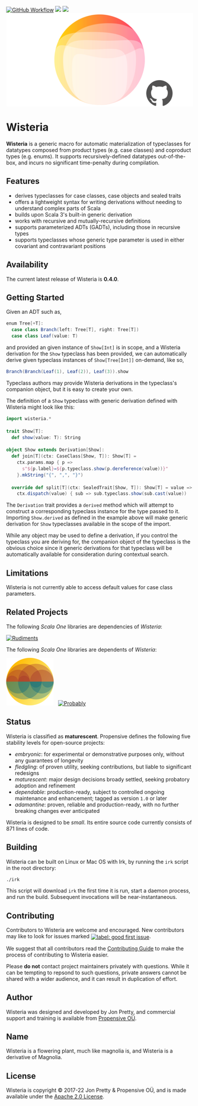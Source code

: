 [<img alt="GitHub Workflow" src="https://img.shields.io/github/workflow/status/propensive/wisteria/Build/main?style=for-the-badge" height="24">](https://github.com/propensive/wisteria/actions)
[<img src="https://img.shields.io/maven-central/v/com.propensive/wisteria-core?color=2465cd&style=for-the-badge" height="24">](https://search.maven.org/artifact/com.propensive/wisteria-core)
[<img src="https://img.shields.io/discord/633198088311537684?color=8899f7&label=DISCORD&style=for-the-badge" height="24">](https://discord.gg/7b6mpF6Qcf)
<img src="/doc/images/github.png" valign="middle">

# Wisteria

__Wisteria__ is a generic macro for automatic materialization of typeclasses for datatypes composed from product
types (e.g. case classes) and coproduct types (e.g. enums). It supports recursively-defined datatypes
out-of-the-box, and incurs no significant time-penalty during compilation.

## Features

 - derives typeclasses for case classes, case objects and sealed traits
 - offers a lightweight syntax for writing derivations without needing to understand complex parts of Scala
 - builds upon Scala 3's built-in generic derivation
 - works with recursive and mutually-recursive definitions
 - supports parameterized ADTs (GADTs), including those in recursive types
 - supports typeclasses whose generic type parameter is used in either covariant and contravariant positions


## Availability

The current latest release of Wisteria is __0.4.0__.

## Getting Started

Given an ADT such as,
```scala
enum Tree[+T]:
  case class Branch(left: Tree[T], right: Tree[T])
  case class Leaf(value: T)
```
and provided an given instance of `Show[Int]` is in scope, and a Wisteria derivation for the `Show` typeclass
has been provided, we can automatically derive given typeclass instances of `Show[Tree[Int]]` on-demand, like
so,
```scala
Branch(Branch(Leaf(1), Leaf(2)), Leaf(3)).show
```
Typeclass authors may provide Wisteria derivations in the typeclass's companion object, but it is easy to create
your own.

The definition of a `Show` typeclass with generic derivation defined with Wisteria might look like this:
```scala
import wisteria.*

trait Show[T]:
  def show(value: T): String

object Show extends Derivation[Show]:
  def join[T](ctx: CaseClass[Show, T]): Show[T] =
    ctx.params.map { p =>
      s"${p.label}=${p.typeclass.show(p.dereference(value))}"
    }.mkString("{", ",", "}")

  override def split[T](ctx: SealedTrait[Show, T]): Show[T] = value =>
    ctx.dispatch(value) { sub => sub.typeclass.show(sub.cast(value))
```

The `Derivation` trait provides a `derived` method which will attempt to construct a corresponding typeclass
instance for the type passed to it. Importing `Show.derived` as defined in the example above will make generic
derivation for `Show` typeclasses available in the scope of the import.

While any object may be used to define a derivation, if you control the typeclass you are deriving for, the
companion object of the typeclass is the obvious choice since it generic derivations for that typeclass will
be automatically available for consideration during contextual search.

## Limitations

Wisteria is not currently able to access default values for case class parameters.


## Related Projects

The following _Scala One_ libraries are dependencies of _Wisteria_:

[![Rudiments](https://github.com/propensive/rudiments/raw/main/doc/images/128x128.png)](https://github.com/propensive/rudiments/) &nbsp;

The following _Scala One_ libraries are dependents of _Wisteria_:

[![Gossamer](https://github.com/propensive/gossamer/raw/main/doc/images/128x128.png)](https://github.com/propensive/gossamer/) &nbsp; [![Probably](https://github.com/propensive/probably/raw/main/doc/images/128x128.png)](https://github.com/propensive/probably/) &nbsp;

## Status

Wisteria is classified as __maturescent__. Propensive defines the following five stability levels for open-source projects:

- _embryonic_: for experimental or demonstrative purposes only, without any guarantees of longevity
- _fledgling_: of proven utility, seeking contributions, but liable to significant redesigns
- _maturescent_: major design decisions broady settled, seeking probatory adoption and refinement
- _dependable_: production-ready, subject to controlled ongoing maintenance and enhancement; tagged as version `1.0` or later
- _adamantine_: proven, reliable and production-ready, with no further breaking changes ever anticipated

Wisteria is designed to be _small_. Its entire source code currently consists of 871 lines of code.

## Building

Wisteria can be built on Linux or Mac OS with Irk, by running the `irk` script in the root directory:
```sh
./irk
```

This script will download `irk` the first time it is run, start a daemon process, and run the build. Subsequent
invocations will be near-instantaneous.

## Contributing

Contributors to Wisteria are welcome and encouraged. New contributors may like to look for issues marked
<a href="https://github.com/propensive/wisteria/labels/good%20first%20issue"><img alt="label: good first issue"
src="https://img.shields.io/badge/-good%20first%20issue-67b6d0.svg" valign="middle"></a>.

We suggest that all contributors read the [Contributing Guide](/contributing.md) to make the process of
contributing to Wisteria easier.

Please __do not__ contact project maintainers privately with questions. While it can be tempting to repsond to
such questions, private answers cannot be shared with a wider audience, and it can result in duplication of
effort.

## Author

Wisteria was designed and developed by Jon Pretty, and commercial support and training is available from
[Propensive O&Uuml;](https://propensive.com/).



## Name

Wisteria is a flowering plant, much like magnolia is, and Wisteria is a derivative of Magnolia.

## License

Wisteria is copyright &copy; 2017-22 Jon Pretty & Propensive O&Uuml;, and is made available under the
[Apache 2.0 License](/license.md).
